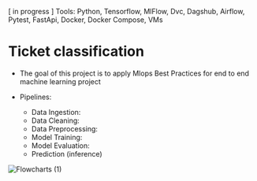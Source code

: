 [ in progress ]
Tools: Python, Tensorflow, MlFlow, Dvc, Dagshub, Airflow, Pytest, FastApi, Docker, Docker Compose, VMs
# Ticket classification

- The goal of this project is to apply Mlops Best Practices for end to end machine learning project

- Pipelines:
  * Data Ingestion:
  * Data Cleaning:
  * Data Preprocessing:
  * Model Training:
  * Model Evaluation:
  * Prediction (inference)
 
![Flowcharts (1)](https://github.com/issamwo/Mlops_project/assets/120108637/f1b6b2a2-ac7a-4193-baf7-704b74df6803)
